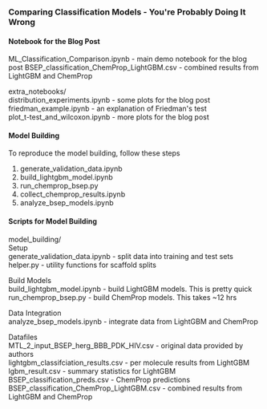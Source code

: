 ### Comparing Classification Models - You're Probably Doing It Wrong

#### Notebook for the Blog Post
ML_Classification_Comparison.ipynb - main demo notebook for the blog post
BSEP_classification_ChemProp_LightGBM.csv - combined results from LightGBM and ChemProp

extra_notebooks/  
distribution_experiments.ipynb - some plots for the blog post  
friedman_example.ipynb - an explanation of Friedman's test  
plot_t-test_and_wilcoxon.ipynb - more plots for the blog post  

#### Model Building
To reproduce the model building, follow these steps
1. generate_validation_data.ipynb
2. build_lightgbm_model.ipynb
3. run_chemprop_bsep.py
4. collect_chemprop_results.ipynb
5. analyze_bsep_models.ipynb

#### Scripts for Model Building
model_building/  
Setup  
generate_validation_data.ipynb - split data into training and test sets  
helper.py - utility functions for scaffold splits  

Build Models  
build_lightgbm_model.ipynb - build LightGBM models. This is pretty quick  
run_chemprop_bsep.py - build ChemProp models. This takes ~12 hrs  

Data Integration  
analyze_bsep_models.ipynb - integrate data from LightGBM and ChemProp  

Datafiles  
MTL_2_input_BSEP_herg_BBB_PDK_HIV.csv - original data provided by authors  
lightgbm_classifciation_results.csv - per molecule results from LightGBM  
lgbm_result.csv - summary statistics for LightGBM  
BSEP_classification_preds.csv - ChemProp predictions  
BSEP_classification_ChemProp_LightGBM.csv - combined results from LightGBM and ChemProp  
